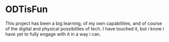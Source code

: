 # ODTisFun
This project has been a big learning, of my own capabilities, and of course of the digital and physical possibilites of tech.
I have touched it, but i know i have yet to fully engage with it in a way i can. 
